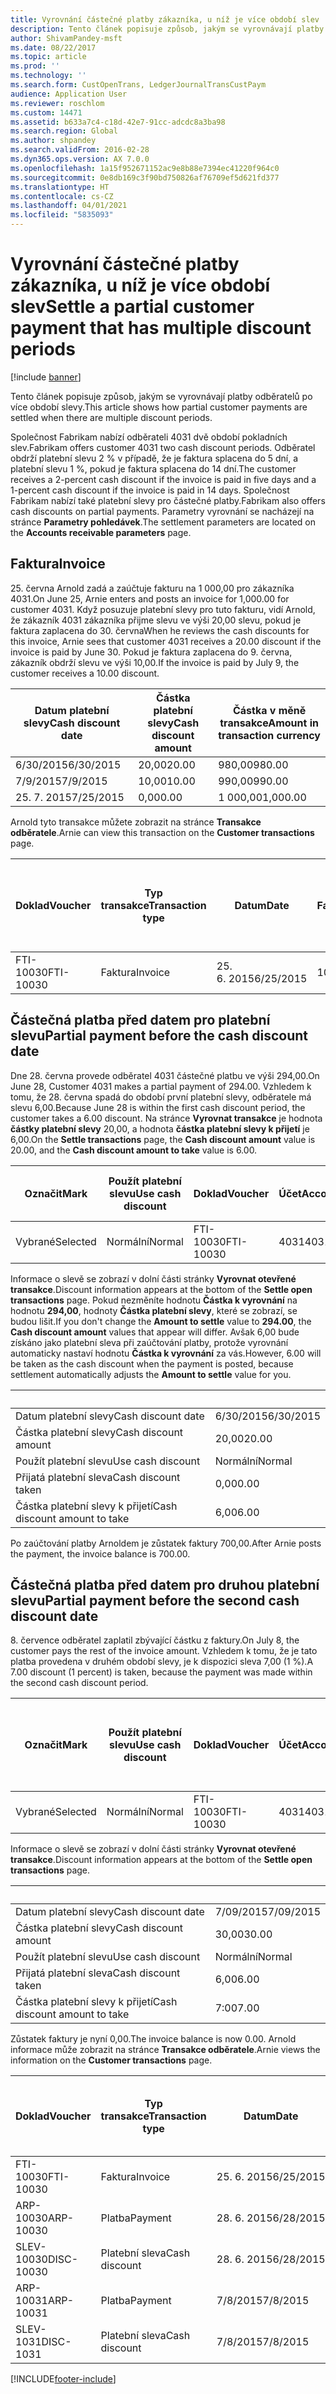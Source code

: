 ```yaml
---
title: Vyrovnání částečné platby zákazníka, u níž je více období slev
description: Tento článek popisuje způsob, jakým se vyrovnávají platby odběratelů po více období slevy.
author: ShivamPandey-msft
ms.date: 08/22/2017
ms.topic: article
ms.prod: ''
ms.technology: ''
ms.search.form: CustOpenTrans, LedgerJournalTransCustPaym
audience: Application User
ms.reviewer: roschlom
ms.custom: 14471
ms.assetid: b633a7c4-c18d-42e7-91cc-adcdc8a3ba98
ms.search.region: Global
ms.author: shpandey
ms.search.validFrom: 2016-02-28
ms.dyn365.ops.version: AX 7.0.0
ms.openlocfilehash: 1a15f952671152ac9e8b88e7394ec41220f964c0
ms.sourcegitcommit: 0e8db169c3f90bd750826af76709ef5d621fd377
ms.translationtype: HT
ms.contentlocale: cs-CZ
ms.lasthandoff: 04/01/2021
ms.locfileid: "5835093"
---
```

# <a name="settle-a-partial-customer-payment-that-has-multiple-discount-periods"></a><span data-ttu-id="8cb0b-103">Vyrovnání částečné platby zákazníka, u níž je více období slev</span><span class="sxs-lookup"><span data-stu-id="8cb0b-103">Settle a partial customer payment that has multiple discount periods</span></span>

[!include [banner](../includes/banner.md)]

<span data-ttu-id="8cb0b-104">Tento článek popisuje způsob, jakým se vyrovnávají platby odběratelů po více období slevy.</span><span class="sxs-lookup"><span data-stu-id="8cb0b-104">This article shows how partial customer payments are settled when there are multiple discount periods.</span></span>

<span data-ttu-id="8cb0b-105">Společnost Fabrikam nabízí odběrateli 4031 dvě období pokladních slev.</span><span class="sxs-lookup"><span data-stu-id="8cb0b-105">Fabrikam offers customer 4031 two cash discount periods.</span></span> <span data-ttu-id="8cb0b-106">Odběratel obdrží platební slevu 2 % v případě, že je faktura splacena do 5 dní, a platební slevu 1 %, pokud je faktura splacena do 14 dní.</span><span class="sxs-lookup"><span data-stu-id="8cb0b-106">The customer receives a 2-percent cash discount if the invoice is paid in five days and a 1-percent cash discount if the invoice is paid in 14 days.</span></span> <span data-ttu-id="8cb0b-107">Společnost Fabrikam nabízí také platební slevy pro částečné platby.</span><span class="sxs-lookup"><span data-stu-id="8cb0b-107">Fabrikam also offers cash discounts on partial payments.</span></span> <span data-ttu-id="8cb0b-108">Parametry vyrovnání se nacházejí na stránce **Parametry pohledávek**.</span><span class="sxs-lookup"><span data-stu-id="8cb0b-108">The settlement parameters are located on the **Accounts receivable parameters** page.</span></span>

## <a name="invoice"></a><span data-ttu-id="8cb0b-109">Faktura</span><span class="sxs-lookup"><span data-stu-id="8cb0b-109">Invoice</span></span>
<span data-ttu-id="8cb0b-110">25. června Arnold zadá a zaúčtuje fakturu na 1 000,00 pro zákazníka 4031.</span><span class="sxs-lookup"><span data-stu-id="8cb0b-110">On June 25, Arnie enters and posts an invoice for 1,000.00 for customer 4031.</span></span> <span data-ttu-id="8cb0b-111">Když posuzuje platební slevy pro tuto fakturu, vidí Arnold, že zákazník 4031 zákazníka přijme slevu ve výši 20,00 slevu, pokud je faktura zaplacena do 30. června</span><span class="sxs-lookup"><span data-stu-id="8cb0b-111">When he reviews the cash discounts for this invoice, Arnie sees that customer 4031 receives a 20.00 discount if the invoice is paid by June 30.</span></span> <span data-ttu-id="8cb0b-112">Pokud je faktura zaplacena do 9. června, zákazník obdrží slevu ve výši 10,00.</span><span class="sxs-lookup"><span data-stu-id="8cb0b-112">If the invoice is paid by July 9, the customer receives a 10.00 discount.</span></span>

| <span data-ttu-id="8cb0b-113">Datum platební slevy</span><span class="sxs-lookup"><span data-stu-id="8cb0b-113">Cash discount date</span></span> | <span data-ttu-id="8cb0b-114">Částka platební slevy</span><span class="sxs-lookup"><span data-stu-id="8cb0b-114">Cash discount amount</span></span> | <span data-ttu-id="8cb0b-115">Částka v měně transakce</span><span class="sxs-lookup"><span data-stu-id="8cb0b-115">Amount in transaction currency</span></span> |
|--------------------|----------------------|--------------------------------|
| <span data-ttu-id="8cb0b-116">6/30/2015</span><span class="sxs-lookup"><span data-stu-id="8cb0b-116">6/30/2015</span></span>          | <span data-ttu-id="8cb0b-117">20,00</span><span class="sxs-lookup"><span data-stu-id="8cb0b-117">20.00</span></span>                | <span data-ttu-id="8cb0b-118">980,00</span><span class="sxs-lookup"><span data-stu-id="8cb0b-118">980.00</span></span>                         |
| <span data-ttu-id="8cb0b-119">7/9/2015</span><span class="sxs-lookup"><span data-stu-id="8cb0b-119">7/9/2015</span></span>           | <span data-ttu-id="8cb0b-120">10,00</span><span class="sxs-lookup"><span data-stu-id="8cb0b-120">10.00</span></span>                | <span data-ttu-id="8cb0b-121">990,00</span><span class="sxs-lookup"><span data-stu-id="8cb0b-121">990.00</span></span>                         |
| <span data-ttu-id="8cb0b-122">25. 7. 2015</span><span class="sxs-lookup"><span data-stu-id="8cb0b-122">7/25/2015</span></span>          | <span data-ttu-id="8cb0b-123">0,00</span><span class="sxs-lookup"><span data-stu-id="8cb0b-123">0.00</span></span>                 | <span data-ttu-id="8cb0b-124">1 000,00</span><span class="sxs-lookup"><span data-stu-id="8cb0b-124">1,000.00</span></span>                       |

<span data-ttu-id="8cb0b-125">Arnold tyto transakce můžete zobrazit na stránce **Transakce odběratele**.</span><span class="sxs-lookup"><span data-stu-id="8cb0b-125">Arnie can view this transaction on the **Customer transactions** page.</span></span>

| <span data-ttu-id="8cb0b-126">Doklad</span><span class="sxs-lookup"><span data-stu-id="8cb0b-126">Voucher</span></span>   | <span data-ttu-id="8cb0b-127">Typ transakce</span><span class="sxs-lookup"><span data-stu-id="8cb0b-127">Transaction type</span></span> | <span data-ttu-id="8cb0b-128">Datum</span><span class="sxs-lookup"><span data-stu-id="8cb0b-128">Date</span></span>      | <span data-ttu-id="8cb0b-129">Faktura</span><span class="sxs-lookup"><span data-stu-id="8cb0b-129">Invoice</span></span> | <span data-ttu-id="8cb0b-130">Částka Má dáti v transakční měně</span><span class="sxs-lookup"><span data-stu-id="8cb0b-130">Amount in transaction currency debit</span></span> | <span data-ttu-id="8cb0b-131">Částka Dal v transakční měně</span><span class="sxs-lookup"><span data-stu-id="8cb0b-131">Amount in transaction currency credit</span></span> | <span data-ttu-id="8cb0b-132">Zůstatek</span><span class="sxs-lookup"><span data-stu-id="8cb0b-132">Balance</span></span>  | <span data-ttu-id="8cb0b-133">Měna</span><span class="sxs-lookup"><span data-stu-id="8cb0b-133">Currency</span></span> |
|-----------|------------------|-----------|---------|--------------------------------------|---------------------------------------|----------|----------|
| <span data-ttu-id="8cb0b-134">FTI-10030</span><span class="sxs-lookup"><span data-stu-id="8cb0b-134">FTI-10030</span></span> | <span data-ttu-id="8cb0b-135">Faktura</span><span class="sxs-lookup"><span data-stu-id="8cb0b-135">Invoice</span></span>          | <span data-ttu-id="8cb0b-136">25. 6. 2015</span><span class="sxs-lookup"><span data-stu-id="8cb0b-136">6/25/2015</span></span> | <span data-ttu-id="8cb0b-137">10030</span><span class="sxs-lookup"><span data-stu-id="8cb0b-137">10030</span></span>   | <span data-ttu-id="8cb0b-138">1 000,00</span><span class="sxs-lookup"><span data-stu-id="8cb0b-138">1,000.00</span></span>                             |                                       | <span data-ttu-id="8cb0b-139">1 000,00</span><span class="sxs-lookup"><span data-stu-id="8cb0b-139">1,000.00</span></span> | <span data-ttu-id="8cb0b-140">USD</span><span class="sxs-lookup"><span data-stu-id="8cb0b-140">USD</span></span>      |

## <a name="partial-payment-before-the-cash-discount-date"></a><span data-ttu-id="8cb0b-141">Částečná platba před datem pro platební slevu</span><span class="sxs-lookup"><span data-stu-id="8cb0b-141">Partial payment before the cash discount date</span></span>
<span data-ttu-id="8cb0b-142">Dne 28. června provede odběratel 4031 částečné platbu ve výši 294,00.</span><span class="sxs-lookup"><span data-stu-id="8cb0b-142">On June 28, Customer 4031 makes a partial payment of 294.00.</span></span> <span data-ttu-id="8cb0b-143">Vzhledem k tomu, že 28. června spadá do období první platební slevy, odběratele má slevu 6,00.</span><span class="sxs-lookup"><span data-stu-id="8cb0b-143">Because June 28 is within the first cash discount period, the customer takes a 6.00 discount.</span></span> <span data-ttu-id="8cb0b-144">Na stránce **Vyrovnat transakce** je hodnota **částky platební slevy** 20,00, a hodnota **částka platební slevy k přijetí** je 6,00.</span><span class="sxs-lookup"><span data-stu-id="8cb0b-144">On the **Settle transactions** page, the **Cash discount amount** value is 20.00, and the **Cash discount amount to take** value is 6.00.</span></span>

| <span data-ttu-id="8cb0b-145">Označit</span><span class="sxs-lookup"><span data-stu-id="8cb0b-145">Mark</span></span>     | <span data-ttu-id="8cb0b-146">Použít platební slevu</span><span class="sxs-lookup"><span data-stu-id="8cb0b-146">Use cash discount</span></span> | <span data-ttu-id="8cb0b-147">Doklad</span><span class="sxs-lookup"><span data-stu-id="8cb0b-147">Voucher</span></span>   | <span data-ttu-id="8cb0b-148">Účet</span><span class="sxs-lookup"><span data-stu-id="8cb0b-148">Account</span></span> | <span data-ttu-id="8cb0b-149">Datum</span><span class="sxs-lookup"><span data-stu-id="8cb0b-149">Date</span></span>      | <span data-ttu-id="8cb0b-150">Datum splatnosti</span><span class="sxs-lookup"><span data-stu-id="8cb0b-150">Due date</span></span>  | <span data-ttu-id="8cb0b-151">Faktura</span><span class="sxs-lookup"><span data-stu-id="8cb0b-151">Invoice</span></span> | <span data-ttu-id="8cb0b-152">Částka v měně transakce</span><span class="sxs-lookup"><span data-stu-id="8cb0b-152">Amount in transaction currency</span></span> | <span data-ttu-id="8cb0b-153">Měna</span><span class="sxs-lookup"><span data-stu-id="8cb0b-153">Currency</span></span> | <span data-ttu-id="8cb0b-154">Částka k vyrovnání</span><span class="sxs-lookup"><span data-stu-id="8cb0b-154">Amount to settle</span></span> |
|----------|-------------------|-----------|---------|-----------|-----------|---------|--------------------------------|----------|------------------|
| <span data-ttu-id="8cb0b-155">Vybrané</span><span class="sxs-lookup"><span data-stu-id="8cb0b-155">Selected</span></span> | <span data-ttu-id="8cb0b-156">Normální</span><span class="sxs-lookup"><span data-stu-id="8cb0b-156">Normal</span></span>            | <span data-ttu-id="8cb0b-157">FTI-10030</span><span class="sxs-lookup"><span data-stu-id="8cb0b-157">FTI-10030</span></span> | <span data-ttu-id="8cb0b-158">4031</span><span class="sxs-lookup"><span data-stu-id="8cb0b-158">4031</span></span>    | <span data-ttu-id="8cb0b-159">25. 6. 2015</span><span class="sxs-lookup"><span data-stu-id="8cb0b-159">6/25/2015</span></span> | <span data-ttu-id="8cb0b-160">25. 7. 2015</span><span class="sxs-lookup"><span data-stu-id="8cb0b-160">7/25/2015</span></span> | <span data-ttu-id="8cb0b-161">10030</span><span class="sxs-lookup"><span data-stu-id="8cb0b-161">10030</span></span>   | <span data-ttu-id="8cb0b-162">1 000,00</span><span class="sxs-lookup"><span data-stu-id="8cb0b-162">1,000.00</span></span>                       | <span data-ttu-id="8cb0b-163">USD</span><span class="sxs-lookup"><span data-stu-id="8cb0b-163">USD</span></span>      | <span data-ttu-id="8cb0b-164">294,00</span><span class="sxs-lookup"><span data-stu-id="8cb0b-164">294.00</span></span>           |

<span data-ttu-id="8cb0b-165">Informace o slevě se zobrazí v dolní části stránky **Vyrovnat otevřené transakce**.</span><span class="sxs-lookup"><span data-stu-id="8cb0b-165">Discount information appears at the bottom of the **Settle open transactions** page.</span></span> <span data-ttu-id="8cb0b-166">Pokud nezměníte hodnotu **Částka k vyrovnání** na hodnotu **294,00**, hodnoty **Částka platební slevy**, které se zobrazí, se budou lišit.</span><span class="sxs-lookup"><span data-stu-id="8cb0b-166">If you don't change the **Amount to settle** value to **294.00**, the **Cash discount amount** values that appear will differ.</span></span> <span data-ttu-id="8cb0b-167">Avšak 6,00 bude získáno jako platební sleva při zaúčtování platby, protože vyrovnání automaticky nastaví hodnotu **Částka k vyrovnání** za vás.</span><span class="sxs-lookup"><span data-stu-id="8cb0b-167">However, 6.00 will be taken as the cash discount when the payment is posted, because settlement automatically adjusts the **Amount to settle** value for you.</span></span>

| &nbsp;                       | &nbsp;    |
|------------------------------|-----------|
| <span data-ttu-id="8cb0b-168">Datum platební slevy</span><span class="sxs-lookup"><span data-stu-id="8cb0b-168">Cash discount date</span></span>           | <span data-ttu-id="8cb0b-169">6/30/2015</span><span class="sxs-lookup"><span data-stu-id="8cb0b-169">6/30/2015</span></span> |
| <span data-ttu-id="8cb0b-170">Částka platební slevy</span><span class="sxs-lookup"><span data-stu-id="8cb0b-170">Cash discount amount</span></span>         | <span data-ttu-id="8cb0b-171">20,00</span><span class="sxs-lookup"><span data-stu-id="8cb0b-171">20.00</span></span>     |
| <span data-ttu-id="8cb0b-172">Použít platební slevu</span><span class="sxs-lookup"><span data-stu-id="8cb0b-172">Use cash discount</span></span>            | <span data-ttu-id="8cb0b-173">Normální</span><span class="sxs-lookup"><span data-stu-id="8cb0b-173">Normal</span></span>    |
| <span data-ttu-id="8cb0b-174">Přijatá platební sleva</span><span class="sxs-lookup"><span data-stu-id="8cb0b-174">Cash discount taken</span></span>          | <span data-ttu-id="8cb0b-175">0,00</span><span class="sxs-lookup"><span data-stu-id="8cb0b-175">0.00</span></span>      |
| <span data-ttu-id="8cb0b-176">Částka platební slevy k přijetí</span><span class="sxs-lookup"><span data-stu-id="8cb0b-176">Cash discount amount to take</span></span> | <span data-ttu-id="8cb0b-177">6,00</span><span class="sxs-lookup"><span data-stu-id="8cb0b-177">6.00</span></span>      |

<span data-ttu-id="8cb0b-178">Po zaúčtování platby Arnoldem je zůstatek faktury 700,00.</span><span class="sxs-lookup"><span data-stu-id="8cb0b-178">After Arnie posts the payment, the invoice balance is 700.00.</span></span>

## <a name="partial-payment-before-the-second-cash-discount-date"></a><span data-ttu-id="8cb0b-179">Částečná platba před datem pro druhou platební slevu</span><span class="sxs-lookup"><span data-stu-id="8cb0b-179">Partial payment before the second cash discount date</span></span>
<span data-ttu-id="8cb0b-180">8. července odběratel zaplatil zbývající částku z faktury.</span><span class="sxs-lookup"><span data-stu-id="8cb0b-180">On July 8, the customer pays the rest of the invoice amount.</span></span> <span data-ttu-id="8cb0b-181">Vzhledem k tomu, že je tato platba provedena v druhém období slevy, je k dispozici sleva 7,00 (1 %).</span><span class="sxs-lookup"><span data-stu-id="8cb0b-181">A 7.00 discount (1 percent) is taken, because the payment was made within the second cash discount period.</span></span>

| <span data-ttu-id="8cb0b-182">Označit</span><span class="sxs-lookup"><span data-stu-id="8cb0b-182">Mark</span></span>     | <span data-ttu-id="8cb0b-183">Použít platební slevu</span><span class="sxs-lookup"><span data-stu-id="8cb0b-183">Use cash discount</span></span> | <span data-ttu-id="8cb0b-184">Doklad</span><span class="sxs-lookup"><span data-stu-id="8cb0b-184">Voucher</span></span>   | <span data-ttu-id="8cb0b-185">Účet</span><span class="sxs-lookup"><span data-stu-id="8cb0b-185">Account</span></span> | <span data-ttu-id="8cb0b-186">Datum</span><span class="sxs-lookup"><span data-stu-id="8cb0b-186">Date</span></span>      | <span data-ttu-id="8cb0b-187">Datum splatnosti</span><span class="sxs-lookup"><span data-stu-id="8cb0b-187">Due date</span></span>  | <span data-ttu-id="8cb0b-188">Faktura</span><span class="sxs-lookup"><span data-stu-id="8cb0b-188">Invoice</span></span> | <span data-ttu-id="8cb0b-189">Částka Má dáti v transakční měně</span><span class="sxs-lookup"><span data-stu-id="8cb0b-189">Amount in transaction currency debit</span></span> | <span data-ttu-id="8cb0b-190">Částka Dal v transakční měně</span><span class="sxs-lookup"><span data-stu-id="8cb0b-190">Amount in transaction currency credit</span></span> | <span data-ttu-id="8cb0b-191">Měna</span><span class="sxs-lookup"><span data-stu-id="8cb0b-191">Currency</span></span> | <span data-ttu-id="8cb0b-192">Částka k vyrovnání</span><span class="sxs-lookup"><span data-stu-id="8cb0b-192">Amount to settle</span></span> |
|----------|-------------------|-----------|---------|-----------|-----------|---------|--------------------------------------|---------------------------------------|----------|------------------|
| <span data-ttu-id="8cb0b-193">Vybrané</span><span class="sxs-lookup"><span data-stu-id="8cb0b-193">Selected</span></span> | <span data-ttu-id="8cb0b-194">Normální</span><span class="sxs-lookup"><span data-stu-id="8cb0b-194">Normal</span></span>            | <span data-ttu-id="8cb0b-195">FTI-10030</span><span class="sxs-lookup"><span data-stu-id="8cb0b-195">FTI-10030</span></span> | <span data-ttu-id="8cb0b-196">4031</span><span class="sxs-lookup"><span data-stu-id="8cb0b-196">4031</span></span>    | <span data-ttu-id="8cb0b-197">25. 6. 2015</span><span class="sxs-lookup"><span data-stu-id="8cb0b-197">6/25/2015</span></span> | <span data-ttu-id="8cb0b-198">25. 7. 2015</span><span class="sxs-lookup"><span data-stu-id="8cb0b-198">7/25/2015</span></span> | <span data-ttu-id="8cb0b-199">10030</span><span class="sxs-lookup"><span data-stu-id="8cb0b-199">10030</span></span>   | <span data-ttu-id="8cb0b-200">700,00</span><span class="sxs-lookup"><span data-stu-id="8cb0b-200">700.00</span></span>                               |                                       | <span data-ttu-id="8cb0b-201">USD</span><span class="sxs-lookup"><span data-stu-id="8cb0b-201">USD</span></span>      | <span data-ttu-id="8cb0b-202">693,00</span><span class="sxs-lookup"><span data-stu-id="8cb0b-202">693.00</span></span>           |

<span data-ttu-id="8cb0b-203">Informace o slevě se zobrazí v dolní části stránky **Vyrovnat otevřené transakce**.</span><span class="sxs-lookup"><span data-stu-id="8cb0b-203">Discount information appears at the bottom of the **Settle open transactions** page.</span></span>

| &nbsp;                       | &nbsp;    |
|------------------------------|-----------|
| <span data-ttu-id="8cb0b-204">Datum platební slevy</span><span class="sxs-lookup"><span data-stu-id="8cb0b-204">Cash discount date</span></span>           | <span data-ttu-id="8cb0b-205">7/09/2015</span><span class="sxs-lookup"><span data-stu-id="8cb0b-205">7/09/2015</span></span> |
| <span data-ttu-id="8cb0b-206">Částka platební slevy</span><span class="sxs-lookup"><span data-stu-id="8cb0b-206">Cash discount amount</span></span>         | <span data-ttu-id="8cb0b-207">30,00</span><span class="sxs-lookup"><span data-stu-id="8cb0b-207">30.00</span></span>     |
| <span data-ttu-id="8cb0b-208">Použít platební slevu</span><span class="sxs-lookup"><span data-stu-id="8cb0b-208">Use cash discount</span></span>            | <span data-ttu-id="8cb0b-209">Normální</span><span class="sxs-lookup"><span data-stu-id="8cb0b-209">Normal</span></span>    |
| <span data-ttu-id="8cb0b-210">Přijatá platební sleva</span><span class="sxs-lookup"><span data-stu-id="8cb0b-210">Cash discount taken</span></span>          | <span data-ttu-id="8cb0b-211">6,00</span><span class="sxs-lookup"><span data-stu-id="8cb0b-211">6.00</span></span>      |
| <span data-ttu-id="8cb0b-212">Částka platební slevy k přijetí</span><span class="sxs-lookup"><span data-stu-id="8cb0b-212">Cash discount amount to take</span></span> | <span data-ttu-id="8cb0b-213">7:00</span><span class="sxs-lookup"><span data-stu-id="8cb0b-213">7.00</span></span>      |

<span data-ttu-id="8cb0b-214">Zůstatek faktury je nyní 0,00.</span><span class="sxs-lookup"><span data-stu-id="8cb0b-214">The invoice balance is now 0.00.</span></span> <span data-ttu-id="8cb0b-215">Arnold informace může zobrazit na stránce **Transakce odběratele**.</span><span class="sxs-lookup"><span data-stu-id="8cb0b-215">Arnie views the information on the **Customer transactions** page.</span></span>

| <span data-ttu-id="8cb0b-216">Doklad</span><span class="sxs-lookup"><span data-stu-id="8cb0b-216">Voucher</span></span>    | <span data-ttu-id="8cb0b-217">Typ transakce</span><span class="sxs-lookup"><span data-stu-id="8cb0b-217">Transaction type</span></span> | <span data-ttu-id="8cb0b-218">Datum</span><span class="sxs-lookup"><span data-stu-id="8cb0b-218">Date</span></span>      | <span data-ttu-id="8cb0b-219">Faktura</span><span class="sxs-lookup"><span data-stu-id="8cb0b-219">Invoice</span></span> | <span data-ttu-id="8cb0b-220">Částka Má dáti v transakční měně</span><span class="sxs-lookup"><span data-stu-id="8cb0b-220">Amount in transaction currency debit</span></span> | <span data-ttu-id="8cb0b-221">Částka Dal v transakční měně</span><span class="sxs-lookup"><span data-stu-id="8cb0b-221">Amount in transaction currency credit</span></span> | <span data-ttu-id="8cb0b-222">Zůstatek</span><span class="sxs-lookup"><span data-stu-id="8cb0b-222">Balance</span></span> | <span data-ttu-id="8cb0b-223">Měna</span><span class="sxs-lookup"><span data-stu-id="8cb0b-223">Currency</span></span> |
|------------|------------------|-----------|---------|--------------------------------------|---------------------------------------|---------|----------|
| <span data-ttu-id="8cb0b-224">FTI-10030</span><span class="sxs-lookup"><span data-stu-id="8cb0b-224">FTI-10030</span></span>  | <span data-ttu-id="8cb0b-225">Faktura</span><span class="sxs-lookup"><span data-stu-id="8cb0b-225">Invoice</span></span>          | <span data-ttu-id="8cb0b-226">25. 6. 2015</span><span class="sxs-lookup"><span data-stu-id="8cb0b-226">6/25/2015</span></span> | <span data-ttu-id="8cb0b-227">10030</span><span class="sxs-lookup"><span data-stu-id="8cb0b-227">10030</span></span>   | <span data-ttu-id="8cb0b-228">1 000,00</span><span class="sxs-lookup"><span data-stu-id="8cb0b-228">1,000.00</span></span>                             |                                       | <span data-ttu-id="8cb0b-229">0,00</span><span class="sxs-lookup"><span data-stu-id="8cb0b-229">0.00</span></span>    | <span data-ttu-id="8cb0b-230">USD</span><span class="sxs-lookup"><span data-stu-id="8cb0b-230">USD</span></span>      |
| <span data-ttu-id="8cb0b-231">ARP-10030</span><span class="sxs-lookup"><span data-stu-id="8cb0b-231">ARP-10030</span></span>  |  <span data-ttu-id="8cb0b-232">Platba</span><span class="sxs-lookup"><span data-stu-id="8cb0b-232">Payment</span></span>         | <span data-ttu-id="8cb0b-233">28. 6. 2015</span><span class="sxs-lookup"><span data-stu-id="8cb0b-233">6/28/2015</span></span> |         |                                      | <span data-ttu-id="8cb0b-234">294,00</span><span class="sxs-lookup"><span data-stu-id="8cb0b-234">294.00</span></span>                                | <span data-ttu-id="8cb0b-235">0,00</span><span class="sxs-lookup"><span data-stu-id="8cb0b-235">0.00</span></span>    | <span data-ttu-id="8cb0b-236">USD</span><span class="sxs-lookup"><span data-stu-id="8cb0b-236">USD</span></span>      |
| <span data-ttu-id="8cb0b-237">SLEV-10030</span><span class="sxs-lookup"><span data-stu-id="8cb0b-237">DISC-10030</span></span> |  <span data-ttu-id="8cb0b-238">Platební sleva</span><span class="sxs-lookup"><span data-stu-id="8cb0b-238">Cash discount</span></span>   | <span data-ttu-id="8cb0b-239">28. 6. 2015</span><span class="sxs-lookup"><span data-stu-id="8cb0b-239">6/28/2015</span></span> |         |                                      | <span data-ttu-id="8cb0b-240">6,00</span><span class="sxs-lookup"><span data-stu-id="8cb0b-240">6.00</span></span>                                  | <span data-ttu-id="8cb0b-241">0,00</span><span class="sxs-lookup"><span data-stu-id="8cb0b-241">0.00</span></span>    | <span data-ttu-id="8cb0b-242">USD</span><span class="sxs-lookup"><span data-stu-id="8cb0b-242">USD</span></span>      |
| <span data-ttu-id="8cb0b-243">ARP-10031</span><span class="sxs-lookup"><span data-stu-id="8cb0b-243">ARP-10031</span></span>  |  <span data-ttu-id="8cb0b-244">Platba</span><span class="sxs-lookup"><span data-stu-id="8cb0b-244">Payment</span></span>         | <span data-ttu-id="8cb0b-245">7/8/2015</span><span class="sxs-lookup"><span data-stu-id="8cb0b-245">7/8/2015</span></span>  |         |                                      | <span data-ttu-id="8cb0b-246">693,00</span><span class="sxs-lookup"><span data-stu-id="8cb0b-246">693.00</span></span>                                | <span data-ttu-id="8cb0b-247">0,00</span><span class="sxs-lookup"><span data-stu-id="8cb0b-247">0.00</span></span>    | <span data-ttu-id="8cb0b-248">USD</span><span class="sxs-lookup"><span data-stu-id="8cb0b-248">USD</span></span>      |
| <span data-ttu-id="8cb0b-249">SLEV-1031</span><span class="sxs-lookup"><span data-stu-id="8cb0b-249">DISC-1031</span></span>  |  <span data-ttu-id="8cb0b-250">Platební sleva</span><span class="sxs-lookup"><span data-stu-id="8cb0b-250">Cash discount</span></span>   | <span data-ttu-id="8cb0b-251">7/8/2015</span><span class="sxs-lookup"><span data-stu-id="8cb0b-251">7/8/2015</span></span>  |         |                                      | <span data-ttu-id="8cb0b-252">7:00</span><span class="sxs-lookup"><span data-stu-id="8cb0b-252">7.00</span></span>                                  | <span data-ttu-id="8cb0b-253">0,00</span><span class="sxs-lookup"><span data-stu-id="8cb0b-253">0.00</span></span>    | <span data-ttu-id="8cb0b-254">USD</span><span class="sxs-lookup"><span data-stu-id="8cb0b-254">USD</span></span>      |







[!INCLUDE[footer-include](../../includes/footer-banner.md)]